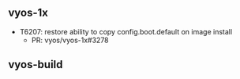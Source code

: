 ## vyos-1x
- T6207: restore ability to copy config.boot.default on image install
   - PR: vyos/vyos-1x#3278


## vyos-build

